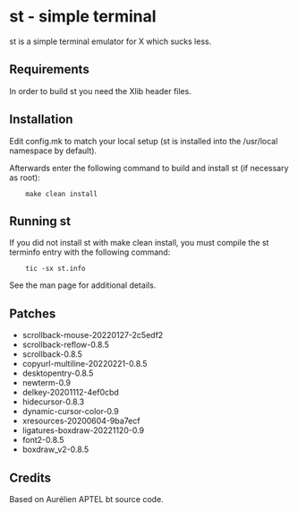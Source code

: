 # st - simple terminal

st is a simple terminal emulator for X which sucks less.

## Requirements

In order to build st you need the Xlib header files.

## Installation

Edit config.mk to match your local setup (st is installed into
the /usr/local namespace by default).

Afterwards enter the following command to build and install st (if
necessary as root):

```
    make clean install
```

## Running st

If you did not install st with make clean install, you must compile
the st terminfo entry with the following command:

```
    tic -sx st.info
```

See the man page for additional details.

## Patches

- scrollback-mouse-20220127-2c5edf2
- scrollback-reflow-0.8.5
- scrollback-0.8.5
- copyurl-multiline-20220221-0.8.5
- desktopentry-0.8.5
- newterm-0.9
- delkey-20201112-4ef0cbd
- hidecursor-0.8.3
- dynamic-cursor-color-0.9
- xresources-20200604-9ba7ecf
- ligatures-boxdraw-20221120-0.9
- font2-0.8.5
- boxdraw_v2-0.8.5

## Credits

Based on Aurélien APTEL <aurelien dot aptel at gmail dot com> bt source code.
